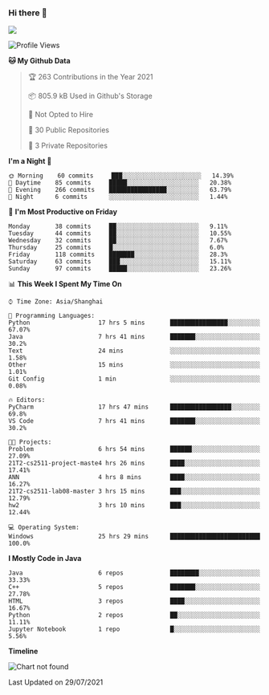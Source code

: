 ### Hi there 👋

<!--
**zhou-ning/zhou-ning** is a ✨ _special_ ✨ repository because its `README.md` (this file) appears on your GitHub profile.

Here are some ideas to get you started:

- 🔭 I’m currently working on ...
- 🌱 I’m currently learning ...
- 👯 I’m looking to collaborate on ...
- 🤔 I’m looking for help with ...
- 💬 Ask me about ...
- 📫 How to reach me: ...
- 😄 Pronouns: ...
- ⚡ Fun fact: ...
-->
![](https://github-readme-stats.vercel.app/api?username=zhou-ning)

<!--START_SECTION:waka-->
![Profile Views](http://img.shields.io/badge/Profile%20Views-0-blue)

**🐱 My Github Data** 

> 🏆 263 Contributions in the Year 2021
 > 
> 📦 805.9 kB Used in Github's Storage 
 > 
> 🚫 Not Opted to Hire
 > 
> 📜 30 Public Repositories 
 > 
> 🔑 3 Private Repositories  
 > 
**I'm a Night 🦉** 

```text
🌞 Morning    60 commits     ███░░░░░░░░░░░░░░░░░░░░░░   14.39% 
🌆 Daytime    85 commits     █████░░░░░░░░░░░░░░░░░░░░   20.38% 
🌃 Evening    266 commits    ████████████████░░░░░░░░░   63.79% 
🌙 Night      6 commits      ░░░░░░░░░░░░░░░░░░░░░░░░░   1.44%

```
📅 **I'm Most Productive on Friday** 

```text
Monday       38 commits     ██░░░░░░░░░░░░░░░░░░░░░░░   9.11% 
Tuesday      44 commits     ██░░░░░░░░░░░░░░░░░░░░░░░   10.55% 
Wednesday    32 commits     ██░░░░░░░░░░░░░░░░░░░░░░░   7.67% 
Thursday     25 commits     █░░░░░░░░░░░░░░░░░░░░░░░░   6.0% 
Friday       118 commits    ███████░░░░░░░░░░░░░░░░░░   28.3% 
Saturday     63 commits     ███░░░░░░░░░░░░░░░░░░░░░░   15.11% 
Sunday       97 commits     █████░░░░░░░░░░░░░░░░░░░░   23.26%

```


📊 **This Week I Spent My Time On** 

```text
⌚︎ Time Zone: Asia/Shanghai

💬 Programming Languages: 
Python                   17 hrs 5 mins       ████████████████░░░░░░░░░   67.07% 
Java                     7 hrs 41 mins       ███████░░░░░░░░░░░░░░░░░░   30.2% 
Text                     24 mins             ░░░░░░░░░░░░░░░░░░░░░░░░░   1.58% 
Other                    15 mins             ░░░░░░░░░░░░░░░░░░░░░░░░░   1.01% 
Git Config               1 min               ░░░░░░░░░░░░░░░░░░░░░░░░░   0.08%

🔥 Editors: 
PyCharm                  17 hrs 47 mins      █████████████████░░░░░░░░   69.8% 
VS Code                  7 hrs 41 mins       ███████░░░░░░░░░░░░░░░░░░   30.2%

🐱‍💻 Projects: 
Problem                  6 hrs 54 mins       ██████░░░░░░░░░░░░░░░░░░░   27.09% 
21T2-cs2511-project-maste4 hrs 26 mins       ████░░░░░░░░░░░░░░░░░░░░░   17.41% 
ANN                      4 hrs 8 mins        ████░░░░░░░░░░░░░░░░░░░░░   16.27% 
21T2-cs2511-lab08-master 3 hrs 15 mins       ███░░░░░░░░░░░░░░░░░░░░░░   12.79% 
hw2                      3 hrs 10 mins       ███░░░░░░░░░░░░░░░░░░░░░░   12.44%

💻 Operating System: 
Windows                  25 hrs 29 mins      █████████████████████████   100.0%

```

**I Mostly Code in Java** 

```text
Java                     6 repos             ████████░░░░░░░░░░░░░░░░░   33.33% 
C++                      5 repos             ███████░░░░░░░░░░░░░░░░░░   27.78% 
HTML                     3 repos             ████░░░░░░░░░░░░░░░░░░░░░   16.67% 
Python                   2 repos             ██░░░░░░░░░░░░░░░░░░░░░░░   11.11% 
Jupyter Notebook         1 repo              █░░░░░░░░░░░░░░░░░░░░░░░░   5.56%

```


**Timeline**

![Chart not found](https://raw.githubusercontent.com/zhou-ning/zhou-ning/main/charts/bar_graph.png) 


 Last Updated on 29/07/2021
<!--END_SECTION:waka-->
